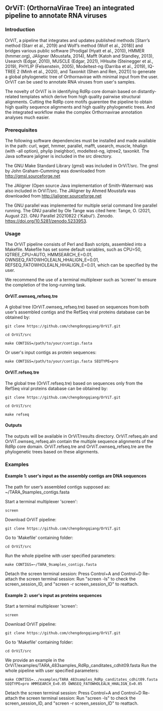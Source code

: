 ## **OrViT: (OrthornaVirae Tree) an integrated pipeline to annotate RNA viruses**

### **Introduction**
OrViT, a pipeline that integrates and updates published methods [Starr’s method (Starr et al., 2019) and Wolf’s method (Wolf et al., 2018)] and bridges various public software [Prodigal (Hyatt et al., 2010), HMMER (hmmer.org), JAligner (Moustafa, 2014), Mafft (Katoh and Standley, 2013), Usearch (Edgar, 2010), MUSCLE (Edgar, 2021), HHsuite (Steinegger et al., 2019), PHYLIP (Felsenstein, 2005), Modeltest-ng (Darriba et al., 2019), IQ-TREE 2 (Minh et al., 2020), and Taxonkit (Shen and Ren, 2021)] to generate a global phylogenetic tree of Orthornavirae with minimal input from the user. OrViT can be used to annotate RNA viruses from user's samples.

The novelty of OrViT is in identifying RdRp core domain based on distantly-related templates which derive from high quality pairwise structural alignments. Cutting the RdRp core motifs guarentee the pipeline to obtain high quality sequence alignments and high quality phylogenetic trees. And the integrated workflow make the complex Orthornavirae annotation analyses much easier.

### **Prerequisites**
The following software dependencies must be installed and made available in the path: curl, wget, hmmer, parallel, mafft, usearch, muscle, hhalign (with -all option), phylip (neighbor), modeltest-ng, iqtree2, taxonkit. The Java software jaligner is included in the src directory.

The GNU Make Standard Library (gmsl) was included in OrViT/src. The gmsl by John Graham-Cumming was downloaded from http://gmsl.sourceforge.net

The JAligner (Open source Java implementation of Smith-Waterman) was also included in OrViT/src. The JAligner by Ahmed Moustafa was downloaded from http://jaligner.sourceforge.net 

The GNU parallel was implemented for multiple serial command line parallel running. The GNU parallel by Ole Tange was cited here: Tange, O. (2021, August 22). GNU Parallel 20210822 ('Kabul'). Zenodo. https://doi.org/10.5281/zenodo.5233953.

### **Usage**
The OrViT pipeline consists of Perl and Bash scripts, assembled into a Makefile. Makefile has set some default variables, such as CPU=50, IQTREE_CPU=AUTO, HMMSEARCH_E=0.01, OWNSEQ_FATOWHOLEALN_HHALIGN_E=0.01, REFSEQ_FATOWHOLEALN_HHALIGN_E=0.01, which can be specified by the user.

We recommend the use of a terminal multiplexer such as ‘screen’ to ensure the completion of the long-running task.

#### **OrViT.ownseq_refseq.tre**
A global tree (OrViT.ownseq_refseq.tre) based on sequences from both user’s assembled contigs and the RefSeq viral proteins database can be obtained by:
```
git clone https://github.com/chengdongqiang/OrViT.git
```
```
cd OrViT/src
```
```
make CONTIGS=/path/to/your/contigs.fasta
```
Or user's input contigs as protein sequences:
```
make CONTIGS=/path/to/your/contigs.fasta SEQTYPE=pro
```

#### **OrViT.refseq.tre**
The global tree (OrViT.refseq.tre) based on sequences only from the RefSeq viral proteins database can be obtained by:

```
git clone https://github.com/chengdongqiang/OrViT.git
```
```
cd OrViT/src
```
```
make refseq
```

#### **Outputs**
The outputs will be available in OrViT/results directory. OrViT.refseq.aln and OrViT.ownseq_refseq.aln contain the multiple sequence alignments of the RdRp core domain. OrViT.refseq.tre and OrViT.ownseq_refseq.tre are the phylogenetic trees based on these alignments.

### **Examples**
#### **Example 1: user's input as the assembly contigs are DNA sequences**
The path for user’s assembled contigs supposed as: ~/TARA_9samples_contigs.fasta

Start a terminal multiplexer 'screen':
```
screen
```
Download OrViT pipeline:
```
git clone https://github.com/chengdongqiang/OrViT.git
```
Go to 'Makefile' containing folder:
```
cd OrViT/src
```
Run the whole pipeline with user specified parameters:
```
make CONTIGS=~/TARA_9samples_contigs.fasta
```
Detach the screen terminal session: Press Control+A and Control+D
Re-attach the screen terminal session: Run "screen -ls" to check the screen_session_ID, and "screen -r screen_session_ID" to reattach.

#### **Example 2: user's input as proteins sequences**

Start a terminal multiplexer 'screen':
```
screen
```
Download OrViT pipeline:
```
git clone https://github.com/chengdongqiang/OrViT.git
```
Go to 'Makefile' containing folder:
```
cd OrViT/src
```
We provide an example in the OrViT/examples/TARA_483samples_RdRp_canditates_cdhit09.fasta
Run the whole pipeline with user specified parameters:
```
make CONTIGS=../examples/TARA_483samples_RdRp_canditates_cdhit09.fasta SEQTYPE=pro HMMSEARCH_E=0.05 OWNSEQ_FATOWHOLEALN_HHALIGN_E=0.05
```
Detach the screen terminal session: Press Control+A and Control+D
Re-attach the screen terminal session: Run "screen -ls" to check the screen_session_ID, and "screen -r screen_session_ID" to reattach.

